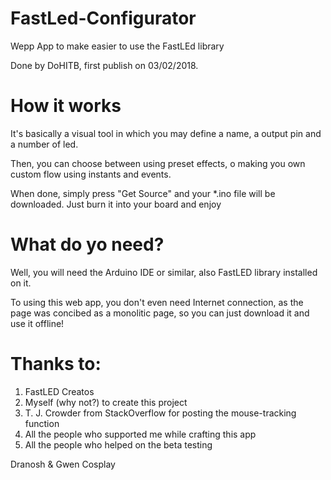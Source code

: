 # FastLed-Configurator
Wepp App to make easier to use the FastLEd library

Done by DoHITB, first publish on 03/02/2018.

# How it works
It's basically a visual tool in which you may define a name, a output pin and a number of led.

Then, you can choose between using preset effects, o making you own custom flow using instants and events.

When done, simply press "Get Source" and your *.ino file will be downloaded. Just burn it into your board and enjoy


# What do yo need?
Well, you will need the Arduino IDE or similar, also FastLED library installed on it.

To using this web app, you don't even need Internet connection, as the page was concibed as a monolitic page, so you can just download it and use it offline!


# Thanks to:
1. FastLED Creatos
2. Myself (why not?) to create this project
3. T. J. Crowder from StackOverflow for posting the mouse-tracking function
4. All the people who supported me while crafting this app
5. All the people who helped on the beta testing



Dranosh & Gwen Cosplay
